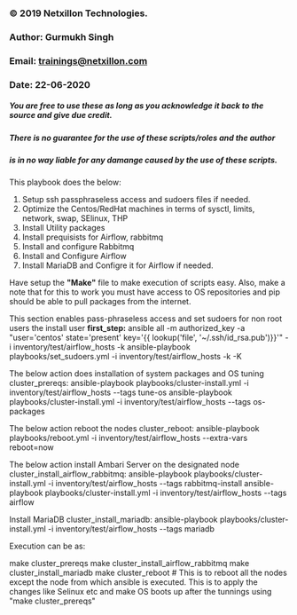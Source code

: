 ### © 2019 Netxillon Technologies.
### Author: Gurmukh Singh
### Email: trainings@netxillon.com
### Date: 22-06-2020

##### You are free to use these as long as you acknowledge it back to the source and give due credit.
##### There is no guarantee for the use of these scripts/roles and the author
##### is in no way liable for any damange caused by the use of these scripts.

This playbook does the below:

1. Setup ssh passphraseless access and sudoers files if needed.
2. Optimize the Centos/RedHat machines in terms of sysctl, limits, network, swap, SElinux, THP
3. Install Utility packages
4. Install prequisists for Airflow, rabbitmq
5. Install and configure Rabbitmq
6. Install and Configure Airflow
7. Install MariaDB and Configre it for Airflow if needed.


Have setup the **"Make"** file to make execution of scripts easy. Also, make a note that for this to work you must have access to OS repositories
and pip should be able to pull packages from the internet.

This section enables pass-phraseless access and set sudoers for non root users the install user
**first_step:**
	ansible all  -m authorized_key -a "user='centos' state='present' key='{{ lookup('file', '~/.ssh/id_rsa.pub')}}'" -i inventory/test/airflow_hosts -k
	ansible-playbook playbooks/set_sudoers.yml -i inventory/test/airflow_hosts -k -K

The below action does installation of system packages and OS tuning
cluster_prereqs:
	ansible-playbook playbooks/cluster-install.yml -i inventory/test/airflow_hosts  --tags tune-os
	ansible-playbook playbooks/cluster-install.yml -i inventory/test/airflow_hosts  --tags os-packages

 The below action reboot the nodes
cluster_reboot:
	ansible-playbook playbooks/reboot.yml -i inventory/test/airflow_hosts --extra-vars reboot=now

The below action install Ambari Server on the designated node
cluster_install_airflow_rabbitmq:
	ansible-playbook playbooks/cluster-install.yml -i inventory/test/airflow_hosts  --tags rabbitmq-install
	ansible-playbook playbooks/cluster-install.yml -i inventory/test/airflow_hosts  --tags airflow

Install MariaDB
cluster_install_mariadb:
	ansible-playbook playbooks/cluster-install.yml -i inventory/test/airflow_hosts  --tags mariadb

Execution can be as:

make cluster_prereqs
make cluster_install_airflow_rabbitmq
make cluster_install_mariadb
make cluster_reboot # This is to reboot all the nodes except the node from which ansible is executed. This is to apply the changes like Selinux etc and make OS boots
up after the tunnings using "make cluster_prereqs"
